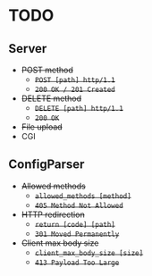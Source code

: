 # TODO
## Server
- ~~POST method~~
	- ~~`POST [path] http/1.1`~~
	- ~~`200 OK / 201 Created`~~
- ~~DELETE method~~
	- ~~`DELETE [path] http/1.1`~~
	- ~~`200 OK`~~
- ~~File upload~~
- CGI

## ConfigParser
- ~~Allowed methods~~
	- ~~`allowed_methods [method]`~~
	- ~~`405 Method Not Allowed`~~
- ~~HTTP redirection~~
	- ~~`return [code] [path]`~~
	- ~~`301 Moved Permanently`~~
- ~~Client max body size~~
	- ~~`client_max_body_size [size]`~~
	- ~~`413 Payload Too Large`~~

